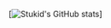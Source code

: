 [![Stukid's GitHub stats](https://github-readme-stats.vercel.app/api?username=stukid05&show_icons=true)]
